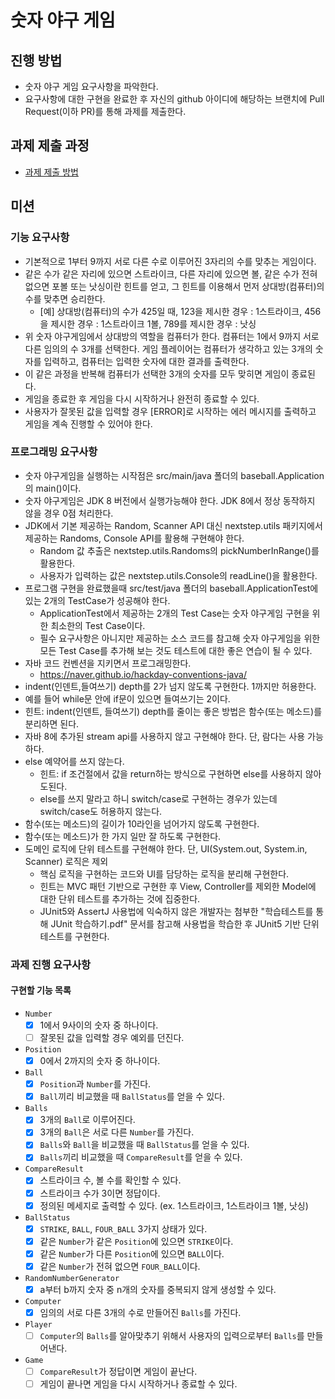 # 숫자 야구 게임

## 진행 방법

* 숫자 야구 게임 요구사항을 파악한다.
* 요구사항에 대한 구현을 완료한 후 자신의 github 아이디에 해당하는 브랜치에 Pull Request(이하 PR)를 통해 과제를 제출한다.

## 과제 제출 과정

* [과제 제출 방법](https://github.com/next-step/nextstep-docs/tree/master/precourse)

## 미션

### 기능 요구사항

- 기본적으로 1부터 9까지 서로 다른 수로 이루어진 3자리의 수를 맞추는 게임이다.
- 같은 수가 같은 자리에 있으면 스트라이크, 다른 자리에 있으면 볼, 같은 수가 전혀 없으면 포볼 또는 낫싱이란 힌트를 얻고, 그 힌트를 이용해서 먼저 상대방(컴퓨터)의 수를 맞추면 승리한다.
    - [예] 상대방(컴퓨터)의 수가 425일 때, 123을 제시한 경우 : 1스트라이크, 456을 제시한 경우 : 1스트라이크 1볼, 789를 제시한 경우 : 낫싱
- 위 숫자 야구게임에서 상대방의 역할을 컴퓨터가 한다. 컴퓨터는 1에서 9까지 서로 다른 임의의 수 3개를 선택한다. 게임 플레이어는 컴퓨터가 생각하고 있는 3개의 숫자를 입력하고, 컴퓨터는 입력한 숫자에 대한
  결과를 출력한다.
- 이 같은 과정을 반복해 컴퓨터가 선택한 3개의 숫자를 모두 맞히면 게임이 종료된다.
- 게임을 종료한 후 게임을 다시 시작하거나 완전히 종료할 수 있다.
- 사용자가 잘못된 값을 입력할 경우 [ERROR]로 시작하는 에러 메시지를 출력하고 게임을 계속 진행할 수 있어야 한다.

### 프로그래밍 요구사항

- 숫자 야구게임을 실행하는 시작점은 src/main/java 폴더의 baseball.Application의 main()이다.
- 숫자 야구게임은 JDK 8 버전에서 실행가능해야 한다. JDK 8에서 정상 동작하지 않을 경우 0점 처리한다.
- JDK에서 기본 제공하는 Random, Scanner API 대신 nextstep.utils 패키지에서 제공하는 Randoms, Console API를 활용해 구현해야 한다.
    - Random 값 추출은 nextstep.utils.Randoms의 pickNumberInRange()를 활용한다.
    - 사용자가 입력하는 값은 nextstep.utils.Console의 readLine()을 활용한다.
- 프로그램 구현을 완료했을때 src/test/java 폴더의 baseball.ApplicationTest에 있는 2개의 TestCase가 성공해야 한다.
    - ApplicationTest에서 제공하는 2개의 Test Case는 숫자 야구게임 구현을 위한 최소한의 Test Case이다.
    - 필수 요구사항은 아니지만 제공하는 소스 코드를 참고해 숫자 야구게임을 위한 모든 Test Case를 추가해 보는 것도 테스트에 대한 좋은 연습이 될 수 있다.
- 자바 코드 컨벤션을 지키면서 프로그래밍한다.
    - https://naver.github.io/hackday-conventions-java/
- indent(인덴트,들여쓰기) depth를 2가 넘지 않도록 구현한다. 1까지만 허용한다.
- 예를 들어 while문 안에 if문이 있으면 들여쓰기는 2이다.
- 힌트: indent(인덴트, 들여쓰기) depth를 줄이는 좋은 방법은 함수(또는 메소드)를 분리하면 된다.
- 자바 8에 추가된 stream api를 사용하지 않고 구현해야 한다. 단, 람다는 사용 가능하다.
- else 예약어를 쓰지 않는다.
    - 힌트: if 조건절에서 값을 return하는 방식으로 구현하면 else를 사용하지 않아도된다.
    - else를 쓰지 말라고 하니 switch/case로 구현하는 경우가 있는데 switch/case도 허용하지 않는다.
- 함수(또는 메소드)의 길이가 10라인을 넘어가지 않도록 구현한다.
- 함수(또는 메소드)가 한 가지 일만 잘 하도록 구현한다.
- 도메인 로직에 단위 테스트를 구현해야 한다. 단, UI(System.out, System.in, Scanner) 로직은 제외
    - 핵심 로직을 구현하는 코드와 UI를 담당하는 로직을 분리해 구현한다.
    - 힌트는 MVC 패턴 기반으로 구현한 후 View, Controller를 제외한 Model에 대한 단위 테스트를 추가하는 것에 집중한다.
    - JUnit5와 AssertJ 사용법에 익숙하지 않은 개발자는 첨부한 "학습테스트를 통해 JUnit 학습하기.pdf" 문서를 참고해 사용법을 학습한 후 JUnit5 기반 단위 테스트를 구현한다.

### 과제 진행 요구사항

#### 구현할 기능 목록

- `Number`
    - [x] 1에서 9사이의 숫자 중 하나이다.
    - [ ] 잘못된 값을 입력할 경우 예외를 던진다.
- `Position`
    - [x] 0에서 2까지의 숫자 중 하나이다.
- `Ball`
    - [x] `Position`과 `Number`를 가진다.
    - [x] `Ball`끼리 비교했을 때 `BallStatus`를 얻을 수 있다.
- `Balls`
    - [x] 3개의 `Ball`로 이루어진다.
    - [x] 3개의 `Ball`은 서로 다른 `Number`를 가진다.
    - [x] `Balls`와 `Ball`을 비교했을 때 `BallStatus`를 얻을 수 있다.
    - [x] `Balls`끼리 비교했을 때 `CompareResult`를 얻을 수 있다.
- `CompareResult`
    - [x] 스트라이크 수, 볼 수를 확인할 수 있다.
    - [x] 스트라이크 수가 3이면 정답이다.
    - [x] 정의된 메세지로 출력할 수 있다. (ex. 1스트라이크, 1스트라이크 1볼, 낫싱)
- `BallStatus`
    - [x] `STRIKE`, `BALL`, `FOUR_BALL` 3가지 상태가 있다.
    - [x] 같은 `Number`가 같은 `Position`에 있으면 `STRIKE`이다.
    - [x] 같은 `Number`가 다른 `Position`에 있으면 `BALL`이다.
    - [x] 같은 `Number`가 전혀 없으면 `FOUR_BALL`이다.
- `RandomNumberGenerator`
    - [x] a부터 b까지 숫자 중 n개의 숫자를 중복되지 않게 생성할 수 있다.
- `Computer`
    - [x] 임의의 서로 다른 3개의 수로 만들어진 `Balls`를 가진다.
- `Player`
    - [ ] `Computer`의 `Balls`를 알아맞추기 위해서 사용자의 입력으로부터 `Balls`를 만들어낸다.
- `Game`
    - [ ] `CompareResult`가 정답이면 게임이 끝난다.
    - [ ] 게임이 끝나면 게임을 다시 시작하거나 종료할 수 있다.
